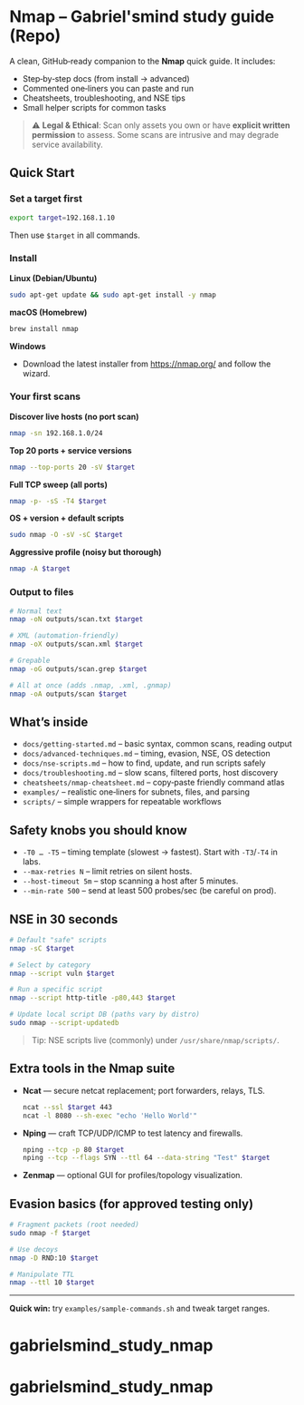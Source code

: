 # Nmap – Gabriel'smind study guide (Repo)

A clean, GitHub‑ready companion to the **Nmap** quick guide. It includes:
- Step‑by‑step docs (from install → advanced)
- Commented one‑liners you can paste and run
- Cheatsheets, troubleshooting, and NSE tips
- Small helper scripts for common tasks

> ⚠️ **Legal & Ethical**: Scan only assets you own or have **explicit written permission** to assess. Some scans are intrusive and may degrade service availability.

## Quick Start

### Set a target first
```bash
export target=192.168.1.10
```
Then use `$target` in all commands.


### Install
**Linux (Debian/Ubuntu)**
```bash
sudo apt-get update && sudo apt-get install -y nmap
```

**macOS (Homebrew)**
```bash
brew install nmap
```

**Windows**
- Download the latest installer from https://nmap.org/ and follow the wizard.

### Your first scans
**Discover live hosts (no port scan)**
```bash
nmap -sn 192.168.1.0/24
```

**Top 20 ports + service versions**
```bash
nmap --top-ports 20 -sV $target
```

**Full TCP sweep (all ports)**
```bash
nmap -p- -sS -T4 $target
```

**OS + version + default scripts**
```bash
sudo nmap -O -sV -sC $target
```

**Aggressive profile (noisy but thorough)**
```bash
nmap -A $target
```

### Output to files
```bash
# Normal text
nmap -oN outputs/scan.txt $target

# XML (automation-friendly)
nmap -oX outputs/scan.xml $target

# Grepable
nmap -oG outputs/scan.grep $target

# All at once (adds .nmap, .xml, .gnmap)
nmap -oA outputs/scan $target
```

## What’s inside
- `docs/getting-started.md` – basic syntax, common scans, reading output
- `docs/advanced-techniques.md` – timing, evasion, NSE, OS detection
- `docs/nse-scripts.md` – how to find, update, and run scripts safely
- `docs/troubleshooting.md` – slow scans, filtered ports, host discovery
- `cheatsheets/nmap-cheatsheet.md` – copy‑paste friendly command atlas
- `examples/` – realistic one‑liners for subnets, files, and parsing
- `scripts/` – simple wrappers for repeatable workflows

## Safety knobs you should know
- `-T0 … -T5` – timing template (slowest → fastest). Start with `-T3`/`-T4` in labs.
- `--max-retries N` – limit retries on silent hosts.
- `--host-timeout 5m` – stop scanning a host after 5 minutes.
- `--min-rate 500` – send at least 500 probes/sec (be careful on prod).

## NSE in 30 seconds
```bash
# Default "safe" scripts
nmap -sC $target

# Select by category
nmap --script vuln $target

# Run a specific script
nmap --script http-title -p80,443 $target

# Update local script DB (paths vary by distro)
sudo nmap --script-updatedb
```
> Tip: NSE scripts live (commonly) under `/usr/share/nmap/scripts/`.

## Extra tools in the Nmap suite
- **Ncat** — secure netcat replacement; port forwarders, relays, TLS.
  ```bash
  ncat --ssl $target 443
  ncat -l 8080 --sh-exec "echo 'Hello World'"
  ```
- **Nping** — craft TCP/UDP/ICMP to test latency and firewalls.
  ```bash
  nping --tcp -p 80 $target
  nping --tcp --flags SYN --ttl 64 --data-string "Test" $target
  ```
- **Zenmap** — optional GUI for profiles/topology visualization.

## Evasion basics (for approved testing only)
```bash
# Fragment packets (root needed)
sudo nmap -f $target

# Use decoys
nmap -D RND:10 $target

# Manipulate TTL
nmap --ttl 10 $target
```

---

**Quick win:** try `examples/sample-commands.sh` and tweak target ranges.
# gabrielsmind_study_nmap
# gabrielsmind_study_nmap
